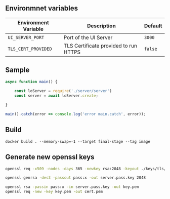## Environmnet variables

|                   Environment Variable                  |                                                                                Description                                                                                |                            Default                            |
|-----------------------------------------------|---------------------------------------------------------------------------------------------------------------------------------------------------------------------------|---------------------------------------------------------------|
| `UI_SERVER_PORT`                           | Port of the UI Server                                   | `3000`  
| `TLS_CERT_PROVIDED`                           | TLS Certificate provided to run HTTPS                                   | `false`   

## Sample 

```js
async function main() {
    
    const loServer = require('./server/server')
    const server = await loServer.create;

}

main().catch(error => console.log('error main.catch', error));
```

## Build

```
docker build . --memory-swap=-1 --target final-stage --tag image
```

## Generate new openssl keys
 
```bash
openssl req -x509 -nodes -days 365 -newkey rsa:2048 -keyout ./keys/tls/key.pem -out ./keys/tls/cert.pem

openssl genrsa -des3 -passout pass:x -out server.pass.key 2048

openssl rsa -passin pass:x -in server.pass.key -out key.pem
openssl req -new -key key.pem -out cert.pem

```